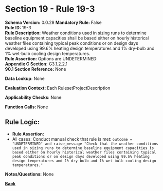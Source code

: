 # Section 19 - Rule 19-3     
**Schema Version:** 0.0.29
**Mandatory Rule:** False    
**Rule ID:** 19-3     
**Rule Description:** Weather conditions used in sizing runs to determine baseline equipment capacities shall be based either on hourly historical weather files containing typical peak conditions or on design days developed using 99.6% heating design temperatures and 1% dry-bulb and 1% wet-bulb cooling design temperatures.    
**Rule Assertion:** Options are UNDETERMINED     
**Appendix G Section:** G3.1.2.2.1      
**90.1 Section Reference:** None  

**Data Lookup:** None  

**Evaluation Context:** Each RulesetProjectDescription

**Applicability Checks:** None  

**Function Calls:**  None

## Rule Logic:
- **Rule Assertion:** 
- All cases: Conduct manual check that rule is met:  `outcome = "UNDETERMINED" and raise_message "Check that the weather conditions used in sizing runs to determine baseline equipment capacities is based either on hourly historical weather files containing typical peak conditions or on design days developed using 99.6% heating design temperatures and 1% dry-bulb and 1% wet-bulb cooling design temperatures."      `  


**Notes/Questions:**  None

**[Back](_toc.md)**